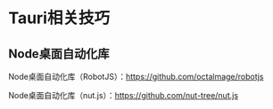 # Tauri相关技巧

## Node桌面自动化库

Node桌面自动化库（RobotJS）：<https://github.com/octalmage/robotjs>

Node桌面自动化库（nut.js）：<https://github.com/nut-tree/nut.js>
